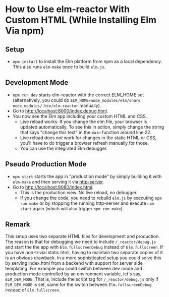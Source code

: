 How to Use elm-reactor With Custom HTML (While Installing Elm Via npm)
======================================================================


Setup
-----
* `npm install` to install the Elm platform from npm as a local dependency. This also runs `elm-make` once to build `elm.js`.


Development Mode
----------------

* `npm run dev` starts elm-reactor with the correct ELM_HOME set (alternatively, you could do `ELM_HOME=node_modules/elm/share node_modules/.bin/elm-reactor` manually).
* Go to <http://localhost:8000/index.debug.html>.
* You now see the Elm app including your custom HTML and CSS.
    * Live reload works: If you change the elm file, your browser is updated automatically. To see this in action, simply change the string that says "change this text" in the `main` function around line 22.
    * Live reload does *not* work for changes in the static HTML or CSS, you'll have to do trigger a browser refresh manually for those.
    * You can use the integrated Elm debugger.


Pseudo Production Mode
----------------------

* `npm start` starts the app in "production mode" by simply building it with `elm-make` and then serving it via [http-server](https://github.com/indexzero/http-server).
* Go to <http://localhost:8080/index.html>.
    * This is the production view. No live reload, no debugger.
    * If you change the code, you need to rebuild `elm.js` by executing `npm run make` or by stopping the running http-server and execute `npm start` again (which will also trigger `npm run make`).


Remark
------

This setup uses two separate HTML files for development and production. The reason is that for debugging we need to include `/_reactor/debug.js` and start the the app with `Elm.fullscreenDebug` instead of `Elm.fullscreen`. If you have non-trivial static html, having to maintain two separate copies of it is an obvious drawback. In a more sophisticated setup you could solve this by serving index.html from a backend with support for server side templating. For example you could switch between dev mode and production mode controlled by an environment variable, let's say, `ELM_DEV_MODE`. That is, include the script tag for `/_reactor/debug.js` only if `ELM_DEV_MODE` is set, same for the switch between `Elm.fullscreenDebug` instead of `Elm.fullscreen`.
